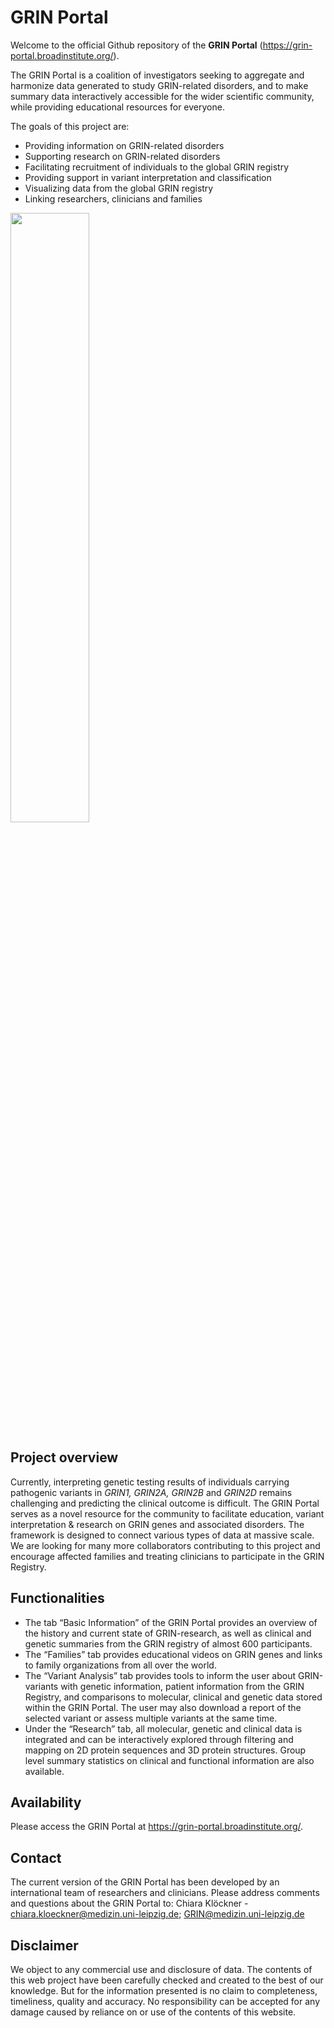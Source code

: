 # GRIN Portal

Welcome to the official Github repository of the **GRIN Portal** (https://grin-portal.broadinstitute.org/).

The GRIN Portal is a coalition of investigators seeking to aggregate and harmonize data generated to study GRIN-related disorders, and to make summary data interactively accessible for the wider scientific community, while providing educational resources for everyone.

The goals of this project are:

- Providing information on GRIN-related disorders
- Supporting research on GRIN-related disorders
- Facilitating recruitment of individuals to the global GRIN registry
- Providing support in variant interpretation and classification
- Visualizing data from the global GRIN registry
- Linking researchers, clinicians and families

<img src="https://user-images.githubusercontent.com/67484272/145692474-d564e2af-538c-432e-86e9-70338fbb741b.png" width=50%>

## Project overview
Currently, interpreting genetic testing results of individuals carrying pathogenic variants in *GRIN1, GRIN2A, GRIN2B* and *GRIN2D* remains challenging and predicting the clinical outcome is difficult.
The GRIN Portal serves as a novel resource for the community to facilitate education, variant interpretation & research on GRIN genes and associated disorders. The framework is designed to connect various types of data at massive scale. We are looking for many more collaborators contributing to this project and encourage affected families and treating clinicians to participate in the GRIN Registry.

## Functionalities
- The tab “Basic Information” of the GRIN Portal provides an overview of the history and current state of GRIN-research, as well as clinical and genetic summaries from the GRIN registry of almost 600 participants.
- The “Families” tab provides educational videos on GRIN genes and links to family organizations from all over the world.
- The “Variant Analysis” tab provides tools to inform the user about GRIN-variants with genetic information, patient information from the GRIN Registry, and comparisons to molecular, clinical and genetic data stored within the GRIN Portal.  The user may also download a report of the selected variant or assess multiple variants at the same time. 
- Under the “Research” tab, all molecular, genetic and clinical data is integrated and can be interactively explored through filtering and mapping on 2D protein sequences and 3D protein structures. Group level summary statistics on clinical and functional information are also available. 

## Availability
Please access the GRIN Portal at https://grin-portal.broadinstitute.org/.

## Contact
The current version of the GRIN Portal has been developed by an international team of researchers and clinicians. Please address comments and questions about the GRIN Portal to: Chiara Klöckner - chiara.kloeckner@medizin.uni-leipzig.de; GRIN@medizin.uni-leipzig.de
## Disclaimer
We object to any commercial use and disclosure of data. The contents of this web project have been carefully checked and created to the best of our knowledge. But for the information presented is no claim to completeness, timeliness, quality and accuracy. No responsibility can be accepted for any damage caused by reliance on or use of the contents of this website.



